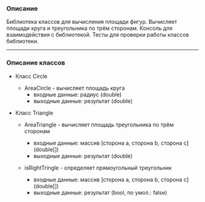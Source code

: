 ### Описание
Библиотека классов для вычисления площади фигур. Вычисляет площади круга и треугольника по трём сторонам. Консоль для взаимодействия с библиотекой. Тесты для проверки работы классов библиотеки.

---
### Описание классов
* Класс Circle
  - AreaCircle - вычисляет площадь круга
	+ входные данные: радиус (double)
	+ выходные данные: результат (double)

* Класс Triangle
  - AreaTriangle - вычисляет площадь треугольника по трём сторонам
	+ входные данные: массив [сторона a, сторона b, сторона c] (double[])
	+ выходные данные: результат (double)

  - isRightTringle - определяет прямоугольный треугольник
	+ входные данные: массив [сторона a, сторона b, сторона c] (double[])
	+ выходные данные: результат (bool, по умол.: false)

